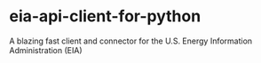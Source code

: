 # eia-api-client-for-python
A blazing fast client and connector for the U.S. Energy Information Administration (EIA) 
